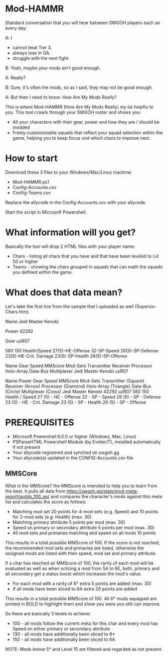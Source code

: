 # Mod-HAMMR
Standard conversation that you will hear between SWGOH players each an every day:

A: I
  - cannot beat Tier 3.
  - always lose in GA.
  - struggle with the next fight.

B: Yeah, maybe your mods ain't good enough.

A: Really?

B: Sure, it's  often the mods, so as I said, they may not be good enough.

A: But then I need to know: How Are My Mods Really?


This is where Mod-HAMMR (How Are My Mods Really) my be helpflu to you. This tool crawls through your SWGOH roster and shows you:
- All your characters with their gear, power and how they are / should be modded
- Freely customizeable squads that reflect your squad selection within the game, helping you to keep focus und which chars to improve next.

How to start
============
Download these 3 files to your Windows/Mac/Linux machine:
- Mod-HAMMR.ps1
- Config-Accounts.csv
- Config-Teams.csv

Replace the allycode in the Config-Accounts.csv with your allycode.

Start the script in Microsoft Powershell.

What information will you get?
==============================
Basically the tool will drop 2 HTML files with your player name:
- Chars - listing all chars that you have and that have been leveled to Lvl 50 or higher
- Teams - showing the chars grouped in squads that can math the squads you defined within the game.

What does that data mean?
=========================
Let's take the first line from the sample that I uploaded as well (Supersix-Chars.htm):

Name          Jedi Master Kenobi	

Power         42292

Gear          uzR07	  

580	  150	    Health/Speed  27(5)-HE-Offense	32-SP-Speed	26(5)-SP-Defense	23(5)-HE-Crit. Damage	23(5)-SP-Health	26(5)-SP-Offense

  Name	              Gear	Speed	MMScore	Mod-Sets	    Transmitter	      Receiver    Processor         Holo-Array            Data-Bus        Multiplexer
Jedi Master Kenobi	uzR07

Name	Power	Gear	Speed	MMScore	Mod-Sets	Transmitter
(Square)	Receiver
(Arrow)	Processor
(Diamond)	Holo-Array
(Triangle)	Data-Bus
(Circle)	Multiplexer
(Cross)
Jedi Master Kenobi	42292	uzR07	580	150	Health / Speed	27 (5) - HE - Offense	32 - SP - Speed	26 (5) - SP - Defense	23 (5) - HE - Crit. Damage	23 (5) - SP - Health	26 (5) - SP - Offense

PREREQUISITES
=============
- Microsoft Powershell 6.0.0 or higher (Windows, Mac, Linux)
- PSParseHTML Powershell Module (by EvotecIT), installed automatically if not present 
- Your allycode registered and synched on swgoh.gg
- Your allycode(s) updated in the CONFIG-Accounts.csv file


MMSCore
-------
What is the MMScore? the MMScore is intended to help you to learn from the best. It pulls all data from https://swgoh.gg/stats/mod-meta-report/guilds_100_gp/ and compares the character's mods against this meta list and calculates the score as follows:
- Matching mod set 20 points for 4-mod sets (e.g. Speed) and 10 points for 2-mod sets (e.g. Health) (max. 30)
- Matching primary attribute 5 points per mod (max. 30)
- Speed on primary or secondary attribute 5 points per mod (max. 30)
- All mod sets and primaries matching and speed on all mods 10 points

This results in a total possible MMScore of 100. If the score is not reached, the recommended mod sets and primaries are listed, otherwise the assigned mods are listed with their speed, mod set and primary attribute.

If a char has reached an MMScore of 100, the rarity of each mod will be evaluated as well as when sclicing a mod from 5A to 6E, both, primary and all secondary get a status boost which increases the mod's value.
- For each mod with a rarity of 6* extra 5 points are added (max. 30)
- If all mods have been sliced to 6A extra 20 points are added

This results in a total possible MMScore of 150. All 6* mods equipped are printed in BOLD to highlight them and show you were you still can improve.

So there are basically 3 levels to achieve:
- 100 - all mods follow the current meta for this char and every mod has Speed on either primary or secondary attribute
- 130 - all mods have additionally been sliced to 6*
- 150 - all mods have additionally been sliced to 6A

NOTE: Mods below 5* and Level 15 are filtered and regarded as not present.
